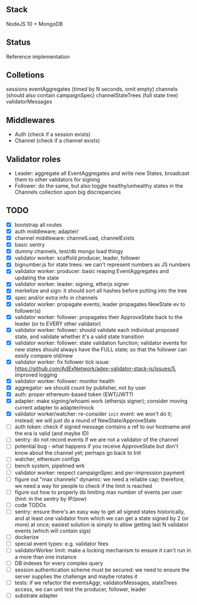 ## Stack

NodeJS 10 + MongoDB

## Status

Reference implementation

## Colletions

sessions
eventAggregates (timed by N seconds, omit empty)
channels (should also contain campaignSpec)
channelStateTrees (full state tree)
validatorMessages

## Middlewares

* Auth (check if a session exists)
* Channel (check if a channel exists)

## Validator roles

* Leader: aggregate all EventAggregates and write new States, broadcast them to other validators for signing
* Follower: do the same, but also toggle healthy/unhealthy states in the Channels collection upon big discrepancies


## TODO

- [x] bootstrap all routes
- [x] auth middleware; adapter/
- [x] channel middleware: channelLoad, channelExists 
- [x] basic sentry
- [x] dummy channels, test/db mongo load thingy
- [x] validator worker: scaffold producer, leader, follower
- [x] bignumber.js for state trees: we can't represent numbers as JS numbers
- [x] validator worker: producer: basic reaping EventAggregates and updating the state
- [x] validator worker: leader: signing, etherjs signer
- [x] merkelize and sign: it should sort all hashes before putting into the tree
- [x] spec and/or extra info in channels
- [x] validator worker: propagate events; leader propagates NewState ev to follower(s)
- [x] validator worker: follower: propagates their ApproveState back to the leader (or to EVERY other validator)
- [x] validator worker: follower: should validate each individual proposed state, and validate whether it's a valid state transition
- [x] validator worker: follower: state validation function; validator events for new states should always have the FULL state; so that the follower can easily compare old/new
- [x] validator worker: fix follower tick issue: https://github.com/AdExNetwork/adex-validator-stack-js/issues/5, improved logging
- [x] validator worker: follower: monitor health
- [x] aggregator: we should count by publisher, not by user
- [x] auth: proper ethereum-based token (EWT/JWT?)
- [x] adapter: make signing/whoami work (ethersjs signer); consider moving current adapter to adapter/mock
- [x] validator worker/watcher: re-consider `init` event: we won't do it; instead; we will just do a round of NewState/ApproveState
- [ ] auth token: check if signed message contains a ref to our hostname and the era is valid (and maybe ID)
- [ ] sentry: do not record events if we are not a validator of the channel
- [ ] potential bug - what happens if you receive ApproveState but don't know about the channel yet; perhaps go back to Init
- [ ] watcher, ethereum configs
- [ ] bench system, pipelined wrk
- [ ] validator worker: respect campaignSpec and per-impression payment
- [ ] figure out "max channels" dynamic: we need a reliable cap; therefore, we need a way for people to check if the limit is reached
- [ ] figure out how to properly do limiting max number of events per user (hint: in the sentry by IP/pow)
- [ ] code TODOs
- [ ] sentry: ensure there's an easy way to get all signed states historically, and at least one validator from which we can get a state signed by 2 (or more) at once; easiest solution is simply to allow getting last N validator events (which will contain sigs)
- [ ] dockerize
- [ ] special event types: e.g. validator fees
- [ ] validatorWorker limit: make a locking mechanism to ensure it can't run in a more than one instance
- [ ] DB indexes for every complex query
- [ ] session authentication scheme must be secured: we need to ensure the server supplies the challenge and maybe rotates it
- [ ] tests: if we refactor the eventsAggr, validatorMessages, stateTrees access, we can unit test the producer, follower, leader
- [ ] substrate adapter
